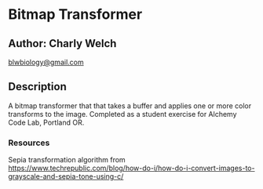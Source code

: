 # Bitmap Transformer

## Author: Charly Welch 
<blwbiology@gmail.com>

## Description

A bitmap transformer that that takes a buffer and applies one or more color transforms to the image. Completed as a student exercise for Alchemy Code Lab, Portland OR. 


### Resources
Sepia transformation algorithm from <https://www.techrepublic.com/blog/how-do-i/how-do-i-convert-images-to-grayscale-and-sepia-tone-using-c/>